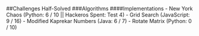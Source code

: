 ##Challenges Half-Solved
  ###Algorithms
    ####Implementations
      - New York Chaos (Python: 6 / 10 || Hackeros Spent: Test 4)
      - Grid Search (JavaScript: 9 / 16)
      - Modified Kaprekar Numbers (Java: 6 / 7)
      - Rotate Matrix (Python: 0 / 10)
